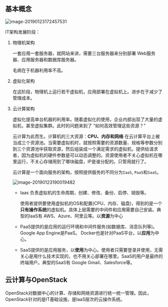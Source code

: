 ## 基本概念

![image-20190123172457531](https://ws3.sinaimg.cn/large/006tNc79gy1fzgpl0rh08j30lg06jgni.jpg)

IT架构发展阶段：

1. 物理机架构

   一套应用一套服务器，就网站来讲，需要三台服务器来分别部署 Web服务器、应用服务器和数据库服务器。

   毛病在于机器利用率不高。

2. 虚拟化架构

   在这阶段，物理机上运行若干虚拟机，应用部署在虚拟机上。进步在于减少了管理成本。

3. 云计算架构

   虚拟化提高单台机器的利用率。随着虚拟化的使用，企业内部出现了大量的虚拟机，甚至虚拟集群。此时的问题来到了 “如何高效管理这些资源？”

   云计算为此而生。计算机的三大资源：**CPU、内存和网络** 在云计算平台上被当成三个资源池。当需要虚拟机时，就按照需要的资源数量、规格等参数分别到三个资源池中获取资源，然后组装成一个满足需求的虚拟机，提供给请求者，因为虚拟机的硬件参数是可以动态调整的。资源使用者不关心虚拟机在哪里运行，不关心存储用到了哪块磁盘，IP是谁分配的。只管用就行了。

   云计算是一个面向服务的架构，按照提供服务的不同分为`IaaS`, `PaaS`和`SaaS`。

   ![image-20190123190019482](https://ws3.sinaimg.cn/large/006tNc79gy1fzgpzgnyjqj30nq0fiap5.jpg)

   - Iaas 负责虚拟机的生命周期，创建、修改、备份、启停、销毁等。

     使用者提供要使用虚拟机的OS和配置(CPU、内存、磁盘)，得到的是一个**只有操作系统**的虚拟机。具体上层需要的中间件和应用需要自己安装。典型的IaaS有 AWS、Azure、阿里云等。以**资源**为中心

   - PaaS提供的是应用的运行环境和中间件服务(如数据库、消息队列等)。Google App Engine是PaaS。 Docker也是针对PaaS平台，以**应用**为中心。
   - SaaS提供的是应用服务，以**使用**为中心。使用者只需要登录并使用，无需关心是用什么技术实现的，也不用关心部署在哪里。SaaS的用户是最终的终端用户。典型的SaaS有 Google Gmail、Salesforce等。



## 云计算与OpenStack

OpenStack对数据中心的计算、存储和网络资源进行统一统一管理。因此，OpenStack针对的是IT基础设施，是IaaS层次的云操作系统。